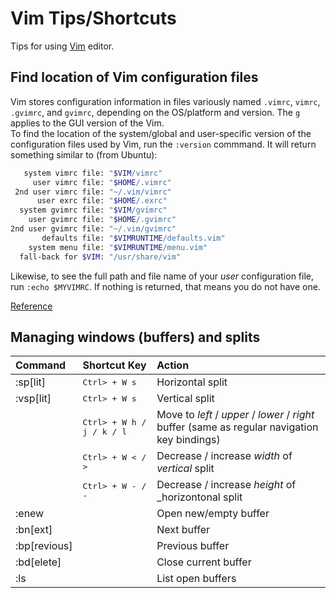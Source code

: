 # Vim Tips/Shortcuts

Tips for using [Vim](https://code.visualstudio.com/) editor.

## Find location of Vim configuration files
Vim stores configuration information in files variously named `.vimrc`, `vimrc`, `.gvimrc`, and `gvimrc`, depending on the OS/platform and version. The `g` applies to the GUI version of the Vim.  
To find the location of the system/global and user-specific version of the configuration files used by Vim, run the `:version` commmand. It will return something similar to (from Ubuntu):
```bash
   system vimrc file: "$VIM/vimrc"
     user vimrc file: "$HOME/.vimrc"
 2nd user vimrc file: "~/.vim/vimrc"
      user exrc file: "$HOME/.exrc"
  system gvimrc file: "$VIM/gvimrc"
    user gvimrc file: "$HOME/.gvimrc"
2nd user gvimrc file: "~/.vim/gvimrc"
       defaults file: "$VIMRUNTIME/defaults.vim"
    system menu file: "$VIMRUNTIME/menu.vim"
  fall-back for $VIM: "/usr/share/vim"
```
Likewise, to see the full path and file name of your _user_ configuration file, run `:echo $MYVIMRC`. If nothing is returned, that means you do not have one.  

[Reference](https://stackoverflow.com/questions/8977649/how-to-locate-the-vimrc-file-used-by-vim-editor)

## Managing windows (buffers) and splits

| Command | Shortcut Key | Action               |
| :------ | :----------- | :------------------- |
| :sp[lit] | <kbd>Ctrl> + W <kbd>s<kbd> | Horizontal split |
| :vsp[lit] | <kbd>Ctrl> + W <kbd>s<kbd> | Vertical split |
| | <kbd>Ctrl> + W <kbd>h<kbd> / <kbd>j<kbd> / <kbd>k<kbd> / <kbd>l<kbd> | Move to _left_ / _upper_ / _lower_ / _right_ buffer (same as regular navigation key bindings) |
| | <kbd>Ctrl> + W <kbd><<kbd> / <kbd>><kbd> | Decrease / increase *width* of _vertical_ split |
| | <kbd>Ctrl> + W <kbd>-<kbd> / <kbd>-<kbd> | Decrease / increase *height* of _horizontonal split
| :enew | | Open new/empty buffer |
| :bn[ext] | | Next buffer |
| :bp[revious] | | Previous buffer |
| :bd[elete] | | Close current buffer |
| :ls | | List open buffers |